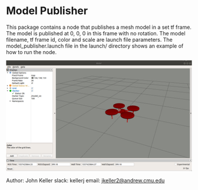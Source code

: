 # Model Publisher

This package contains a node that publishes a mesh model in a set tf frame. The model is published at 0, 0, 0 in this frame with no rotation. The model filename, tf frame id, color and scale are launch file parameters. The model_publisher.launch file in the launch/ directory shows an example of how to run the node.

![picture](images/rviz_model.png)

Author: John Keller
slack: kellerj
email: jkeller2@andrew.cmu.edu